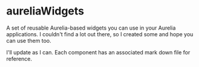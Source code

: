 # aureliaWidgets
A set of reusable Aurelia-based widgets you can use in your Aurelia applications.
I couldn't find a lot out there, so I created some and hope you can use them too.

I'll update as I can. Each component has an associated mark down file for reference.
